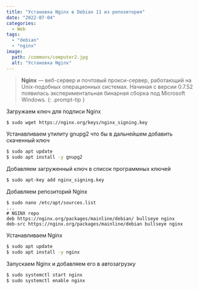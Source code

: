 ```yaml
---
title: "Установка Nginx в Debian 11 из репозитория"
date: "2022-07-04"
categories: 
  - Web
tags: 
  - "debian"
  - "nginx"
image:
  path: /commons/computer2.jpg
  alt: "Установка Nginx"
---
```


> **Nginx** — веб-сервер и почтовый прокси-сервер, работающий на Unix-подобных операционных системах. Начиная с версии 0.7.52 появилась экспериментальная бинарная сборка под Microsoft Windows.
{: .prompt-tip }

Загружаем ключ для подписи Nginx

```sh
$ sudo wget https://nginx.org/keys/nginx_signing.key
```

Устанавливаем утилиту gnupg2 что бы в дальнейшем добавить скаченный ключ

```sh
$ sudo apt update
$ sudo apt install -y gnupg2
```

Добавляем загруженный ключ в список программных ключей

```sh
$ sudo apt-key add nginx_signing.key
```

Добавляем репозиторий Nginx

```
$ sudo nano /etc/apt/sources.list
...
# NGINX repo
deb https://nginx.org/packages/mainline/debian/ bullseye nginx
deb-src https://nginx.org/packages/mainline/debian bullseye nginx
```

Устанавливаем Nginx

```sh
$ sudo apt update
$ sudo apt install -y nginx
```

Запускаем Nginx и добавляем его в автозагрузку

```sh
$ sudo systemctl start nginx
$ sudo systemctl enable nginx
```
